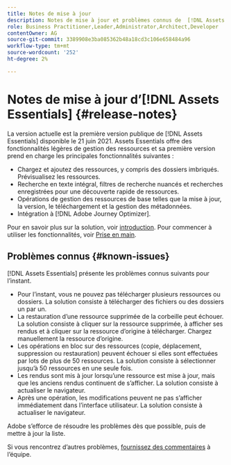 ```yaml
---
title: Notes de mise à jour
description: Notes de mise à jour et problèmes connus de  [!DNL Assets Essentials]
role: Business Practitioner,Leader,Administrator,Architect,Developer
contentOwner: AG
source-git-commit: 3389908e3ba085362b48a18cd3c106e658484a96
workflow-type: tm+mt
source-wordcount: '252'
ht-degree: 2%

---
```



# Notes de mise à jour d’[!DNL Assets Essentials] {#release-notes}

La version actuelle est la première version publique de [!DNL Assets Essentials] disponible le 21 juin 2021. Assets Essentials offre des fonctionnalités légères de gestion des ressources et sa première version prend en charge les principales fonctionnalités suivantes :

* Chargez et ajoutez des ressources, y compris des dossiers imbriqués. Prévisualisez les ressources.
* Recherche en texte intégral, filtres de recherche nuancés et recherches enregistrées pour une découverte rapide de ressources.
* Opérations de gestion des ressources de base telles que la mise à jour, la version, le téléchargement et la gestion des métadonnées.
* Intégration à [!DNL Adobe Journey Optimizer].

Pour en savoir plus sur la solution, voir [introduction](introduction.md). Pour commencer à utiliser les fonctionnalités, voir [Prise en main](/help/get-started.md).

## Problèmes connus {#known-issues}

[!DNL Assets Essentials] présente les problèmes connus suivants pour l’instant.

* Pour l’instant, vous ne pouvez pas télécharger plusieurs ressources ou dossiers. La solution consiste à télécharger des fichiers ou des dossiers un par un.
* La restauration d’une ressource supprimée de la corbeille peut échouer. La solution consiste à cliquer sur la ressource supprimée, à afficher ses rendus et à cliquer sur la ressource d’origine à télécharger. Chargez manuellement la ressource d’origine.
* Les opérations en bloc sur des ressources (copie, déplacement, suppression ou restauration) peuvent échouer si elles sont effectuées par lots de plus de 50 ressources. La solution consiste à sélectionner jusqu’à 50 ressources en une seule fois.
* Les rendus sont mis à jour lorsqu’une ressource est mise à jour, mais que les anciens rendus continuent de s’afficher. La solution consiste à actualiser le navigateur.
* Après une opération, les modifications peuvent ne pas s’afficher immédiatement dans l’interface utilisateur. La solution consiste à actualiser le navigateur.

Adobe s’efforce de résoudre les problèmes dès que possible, puis de mettre à jour la liste.

Si vous rencontrez d’autres problèmes, [fournissez des commentaires](#provide-feedback) à l’équipe.
